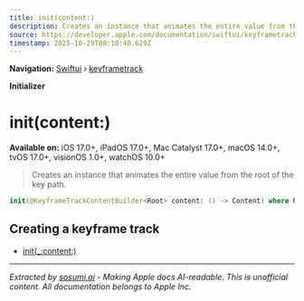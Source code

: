 ```yaml
---
title: init(content:)
description: Creates an instance that animates the entire value from the root of the key path.
source: https://developer.apple.com/documentation/swiftui/keyframetrack/init(content:)
timestamp: 2025-10-29T00:10:40.629Z
---
```


**Navigation:** [Swiftui](/documentation/swiftui) › [keyframetrack](/documentation/swiftui/keyframetrack)

**Initializer**

# init(content:)

**Available on:** iOS 17.0+, iPadOS 17.0+, Mac Catalyst 17.0+, macOS 14.0+, tvOS 17.0+, visionOS 1.0+, watchOS 10.0+

> Creates an instance that animates the entire value from the root of the key path.

```swift
init(@KeyframeTrackContentBuilder<Root> content: () -> Content) where Root == Value
```

## Creating a keyframe track

- [init(_:content:)](/documentation/swiftui/keyframetrack/init(_:content:))

---

*Extracted by [sosumi.ai](https://sosumi.ai) - Making Apple docs AI-readable.*
*This is unofficial content. All documentation belongs to Apple Inc.*
